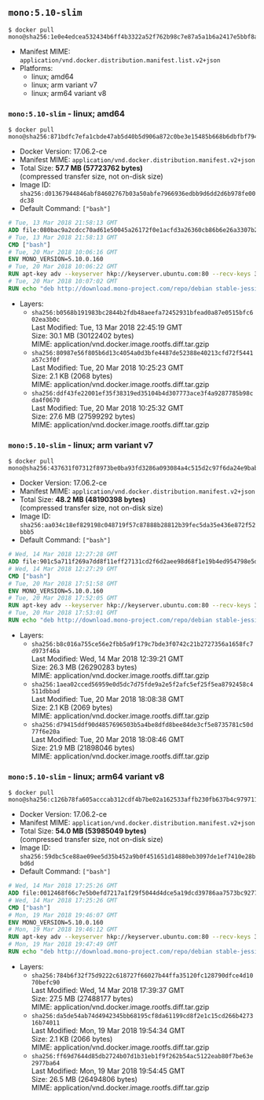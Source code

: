 ## `mono:5.10-slim`

```console
$ docker pull mono@sha256:1e0e4edcea532434b6ff4b3322a52f762b98c7e87a5a1b6a2417e5bbf8a09583
```

-	Manifest MIME: `application/vnd.docker.distribution.manifest.list.v2+json`
-	Platforms:
	-	linux; amd64
	-	linux; arm variant v7
	-	linux; arm64 variant v8

### `mono:5.10-slim` - linux; amd64

```console
$ docker pull mono@sha256:871bdfc7efa1cbde47ab5d40b5d906a872c0be3e15485b668b6dbfbf7948c400
```

-	Docker Version: 17.06.2-ce
-	Manifest MIME: `application/vnd.docker.distribution.manifest.v2+json`
-	Total Size: **57.7 MB (57723762 bytes)**  
	(compressed transfer size, not on-disk size)
-	Image ID: `sha256:d01367944846abf84602767b03a50abfe7966936edbb9d6dd2d6b978fe00dc38`
-	Default Command: `["bash"]`

```dockerfile
# Tue, 13 Mar 2018 21:58:13 GMT
ADD file:080bac9a2cdcc70ad61e50045a26172f0e1acfd3a26360cb86b6e26a3307b2e1 in / 
# Tue, 13 Mar 2018 21:58:13 GMT
CMD ["bash"]
# Tue, 20 Mar 2018 10:06:16 GMT
ENV MONO_VERSION=5.10.0.160
# Tue, 20 Mar 2018 10:06:22 GMT
RUN apt-key adv --keyserver hkp://keyserver.ubuntu.com:80 --recv-keys 3FA7E0328081BFF6A14DA29AA6A19B38D3D831EF
# Tue, 20 Mar 2018 10:07:02 GMT
RUN echo "deb http://download.mono-project.com/repo/debian stable-jessie/snapshots/$MONO_VERSION main" > /etc/apt/sources.list.d/mono-official-stable.list   && apt-get update   && apt-get install -y mono-runtime   && rm -rf /var/lib/apt/lists/* /tmp/*
```

-	Layers:
	-	`sha256:b0568b191983bc2844b2fdb48aeefa72452931bfead0a87e0515bfc602ea3b0c`  
		Last Modified: Tue, 13 Mar 2018 22:45:19 GMT  
		Size: 30.1 MB (30122402 bytes)  
		MIME: application/vnd.docker.image.rootfs.diff.tar.gzip
	-	`sha256:80987e56f805b6d13c4054a0d3bfe4487de52388e40213cfd72f5441a57c3f0f`  
		Last Modified: Tue, 20 Mar 2018 10:25:23 GMT  
		Size: 2.1 KB (2068 bytes)  
		MIME: application/vnd.docker.image.rootfs.diff.tar.gzip
	-	`sha256:ddf43fe22001ef35f38319ed35104b4d307773ace3f4a9287785b98cda4f0670`  
		Last Modified: Tue, 20 Mar 2018 10:25:32 GMT  
		Size: 27.6 MB (27599292 bytes)  
		MIME: application/vnd.docker.image.rootfs.diff.tar.gzip

### `mono:5.10-slim` - linux; arm variant v7

```console
$ docker pull mono@sha256:437631f07312f8973be0ba93fd3286a093084a4c515d2c97f6da24e9baba4533
```

-	Docker Version: 17.06.2-ce
-	Manifest MIME: `application/vnd.docker.distribution.manifest.v2+json`
-	Total Size: **48.2 MB (48190398 bytes)**  
	(compressed transfer size, not on-disk size)
-	Image ID: `sha256:aa034c18ef829198c048719f57c87888b28812b39fec5da35e436e872f52bbb5`
-	Default Command: `["bash"]`

```dockerfile
# Wed, 14 Mar 2018 12:27:28 GMT
ADD file:901c5a711f269a7dd8f11eff27131cd2f6d2aee98d68f1e19b4ed954798e5d3f in / 
# Wed, 14 Mar 2018 12:27:29 GMT
CMD ["bash"]
# Tue, 20 Mar 2018 17:51:58 GMT
ENV MONO_VERSION=5.10.0.160
# Tue, 20 Mar 2018 17:52:05 GMT
RUN apt-key adv --keyserver hkp://keyserver.ubuntu.com:80 --recv-keys 3FA7E0328081BFF6A14DA29AA6A19B38D3D831EF
# Tue, 20 Mar 2018 17:53:01 GMT
RUN echo "deb http://download.mono-project.com/repo/debian stable-jessie/snapshots/$MONO_VERSION main" > /etc/apt/sources.list.d/mono-official-stable.list   && apt-get update   && apt-get install -y mono-runtime   && rm -rf /var/lib/apt/lists/* /tmp/*
```

-	Layers:
	-	`sha256:b8c016a755ce56e2fbb5a9f179c7bde3f0742c21b2727356a1658fc7d973f46a`  
		Last Modified: Wed, 14 Mar 2018 12:39:21 GMT  
		Size: 26.3 MB (26290283 bytes)  
		MIME: application/vnd.docker.image.rootfs.diff.tar.gzip
	-	`sha256:1aea02cced56959e0d5dc7d75fde9a2e5f2afc5ef25f5ea8792458c4511dbbad`  
		Last Modified: Tue, 20 Mar 2018 18:08:38 GMT  
		Size: 2.1 KB (2069 bytes)  
		MIME: application/vnd.docker.image.rootfs.diff.tar.gzip
	-	`sha256:d79415ddf90d4857696503b5a4be8dfd8bee84de3cf5e8735781c50d77f6e20a`  
		Last Modified: Tue, 20 Mar 2018 18:08:46 GMT  
		Size: 21.9 MB (21898046 bytes)  
		MIME: application/vnd.docker.image.rootfs.diff.tar.gzip

### `mono:5.10-slim` - linux; arm64 variant v8

```console
$ docker pull mono@sha256:c126b78fa605acccab312cdf4b7be02a162533affb230fb637b4c979711ab3c6
```

-	Docker Version: 17.06.2-ce
-	Manifest MIME: `application/vnd.docker.distribution.manifest.v2+json`
-	Total Size: **54.0 MB (53985049 bytes)**  
	(compressed transfer size, not on-disk size)
-	Image ID: `sha256:59dbc5ce88ae09ee5d35b452a9b0f451651d14880eb3097de1ef7410e28bbd6d`
-	Default Command: `["bash"]`

```dockerfile
# Wed, 14 Mar 2018 17:25:26 GMT
ADD file:0012468f66c7e5b0efd7217a1f29f5044d4dce5a19dcd39786aa7573bc927763 in / 
# Wed, 14 Mar 2018 17:25:26 GMT
CMD ["bash"]
# Mon, 19 Mar 2018 19:46:07 GMT
ENV MONO_VERSION=5.10.0.160
# Mon, 19 Mar 2018 19:46:12 GMT
RUN apt-key adv --keyserver hkp://keyserver.ubuntu.com:80 --recv-keys 3FA7E0328081BFF6A14DA29AA6A19B38D3D831EF
# Mon, 19 Mar 2018 19:47:49 GMT
RUN echo "deb http://download.mono-project.com/repo/debian stable-jessie/snapshots/$MONO_VERSION main" > /etc/apt/sources.list.d/mono-official-stable.list   && apt-get update   && apt-get install -y mono-runtime   && rm -rf /var/lib/apt/lists/* /tmp/*
```

-	Layers:
	-	`sha256:784b6f32f75d9222c618727f66027b44ffa35120fc128790dfce4d1070befc90`  
		Last Modified: Wed, 14 Mar 2018 17:39:37 GMT  
		Size: 27.5 MB (27488177 bytes)  
		MIME: application/vnd.docker.image.rootfs.diff.tar.gzip
	-	`sha256:da5de54ab74d4942345bb68195cf8da61199cd8f2e1c15cd266b427316b74011`  
		Last Modified: Mon, 19 Mar 2018 19:54:34 GMT  
		Size: 2.1 KB (2066 bytes)  
		MIME: application/vnd.docker.image.rootfs.diff.tar.gzip
	-	`sha256:ff69d7644d85db2724b07d1b31eb1f9f262b54ac5122eab80f7be63e2977ba64`  
		Last Modified: Mon, 19 Mar 2018 19:54:45 GMT  
		Size: 26.5 MB (26494806 bytes)  
		MIME: application/vnd.docker.image.rootfs.diff.tar.gzip
